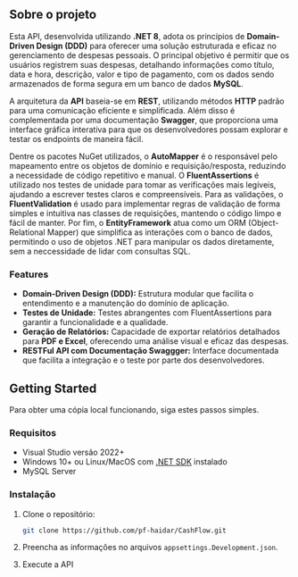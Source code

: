 ## Sobre o projeto

Esta API, desenvolvida utilizando **.NET 8**, adota os princípios de **Domain-Driven Design (DDD)** para oferecer uma solução estruturada e eficaz no gerenciamento de despesas pessoais. O principal objetivo é permitir que os usuários registrem suas despesas, detalhando informações como título, data e hora, descrição, valor e tipo de pagamento, com os dados sendo armazenados de forma segura em um banco de dados **MySQL**.

A arquitetura da **API** baseia-se em **REST**, utilizando métodos **HTTP** padrão para uma comunicação eficiente e simplificada. Além disso é complementada por uma documentação **Swagger**, que proporciona uma interface gráfica interativa para que os desenvolvedores possam explorar e testar os endpoints de maneira fácil.

Dentre os pacotes NuGet utilizados, o **AutoMapper** é o responsável pelo mapeamento entre os objetos de domínio e requisição/resposta, reduzindo a necessidade de código repetitivo e manual. O **FluentAssertions** é utilizado nos testes de unidade para tomar as verificações mais legíveis, ajudando a escrever testes claros e compreensíveis. Para as validações, o **FluentValidation** é usado para implementar regras de validação de forma simples e intuitiva nas classes de requisições, mantendo o código limpo e fácil de manter. Por fim, o **EntityFramework** atua como um ORM (Object-Relational Mapper) que simplifica as interações com o banco de dados, permitindo o uso de objetos .NET para manipular os dados diretamente, sem a neccessidade de lidar com consultas SQL.

### Features

- **Domain-Driven Design (DDD):** Estrutura modular que facilita o entendimento e a manutenção do domínio de aplicação.
- **Testes de Unidade:** Testes abrangentes com FluentAssertions para garantir a funcionalidade e a qualidade.
- **Geração de Relatórios:** Capacidade de exportar relatórios detalhados para **PDF e Excel**, oferecendo uma análise visual e eficaz das despesas.
- **RESTFul API com Documentação Swaggger:** Interface documentada que facilita a integração e o teste por parte dos desenvolvedores.

## Getting Started

Para obter uma cópia local funcionando, siga estes passos simples.

### Requisitos

- Visual Studio versão 2022+
- Windows 10+ ou Linux/MacOS com [.NET SDK](https://dotnet.microsoft.com/pt-br/download/dotnet/8.0) instalado
- MySQL Server

### Instalação

1. Clone o repositório:
    ```sh
    git clone https://github.com/pf-haidar/CashFlow.git
    ```

2. Preencha as informações no arquivos `appsettings.Development.json`.
3. Execute a API